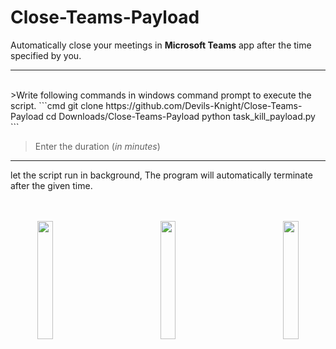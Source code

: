 # Close-Teams-Payload
Automatically close your meetings in **Microsoft Teams** app after the time specified by you.
***
<br>
>Write following commands in windows command prompt to execute the script.
```cmd
git clone https://github.com/Devils-Knight/Close-Teams-Payload
cd Downloads/Close-Teams-Payload
python task_kill_payload.py
```

>Enter the duration (_in minutes_)
***
let the script run in background, The program will automatically terminate after the given time.
<br><br><br>

<p align="center">
<a href="url"><img src="https://external-content.duckduckgo.com/iu/?u=https%3A%2F%2Feducapsindia.com%2Fec-media%2F2020%2F04%2F267_Python_logo-512-min.png&f=1&nofb=1" align="left" width="22%" ></a>
<img src="https://external-content.duckduckgo.com/iu/?u=https%3A%2F%2Fupload.wikimedia.org%2Fwikipedia%2Fcommons%2Fthumb%2Fc%2Fc9%2FMicrosoft_Office_Teams_(2018%25E2%2580%2593present).svg%2F1200px-Microsoft_Office_Teams_(2018%25E2%2580%2593present).svg.png&f=1&nofb=1" align="" width="22%">
<img src="https://image.flaticon.com/icons/png/512/37/37318.png" align="right" width="22%"></p>

